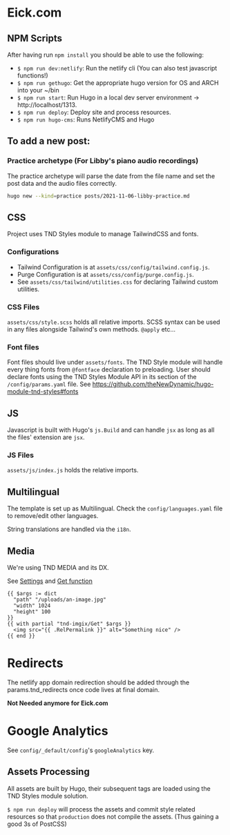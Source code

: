 # Eick.com

## NPM Scripts
After having run `npm install` you should be able to use the following:
- `$ npm run dev:netlify`: Run the netlify cli (You can also test javascript functions!)
- `$ npm run gethugo`: Get the appropriate hugo version for OS and ARCH into your ~/bin
- `$ npm run start`: Run Hugo in a local dev server environment -> http://localhost/1313.
- `$ npm run deploy`: Deploy site and process resources.
- `$ npm run hugo-cms`: Runs NetlifyCMS and Hugo

## To add a new post:
### Practice archetype (For Libby's piano audio recordings)

The practice archetype will parse the date from the file name and set the post data and the audio files correctly.

```bash
hugo new --kind=practice posts/2021-11-06-libby-practice.md
```

## CSS

Project uses TND Styles module to manage TailwindCSS and fonts.

### Configurations

- Tailwind Configuration is at `assets/css/config/tailwind.config.js`.
- Purge Configuration is at `assets/css/config/purge.config.js`.
- See `assets/css/tailwind/utilities.css` for declaring Tailwind custom utilities.

### CSS Files
`assets/css/style.scss` holds all relative imports.
SCSS syntax can be used in any files alongside Tailwind's own methods. `@apply` etc...

### Font files
Font files should live under `assets/fonts`. The TND Style module will handle every thing fonts from `@fontface` declaration to preloading.
User should declare fonts using the TND Styles Module API in its section of the `/config/params.yaml` file. See https://github.com/theNewDynamic/hugo-module-tnd-styles#fonts

## JS
Javascript is built with Hugo's `js.Build` and can handle `jsx` as long as all the files' extension are `jsx`.

### JS Files
`assets/js/index.js` holds the relative imports.

## Multilingual

The template is set up as Multilingual. Check the `config/languages.yaml` file to remove/edit other languages.

String translations are handled via the `i18n`.

## Media

We're using TND MEDIA and its DX.

See [Settings](https://github.com/theNewDynamic/hugo-module-tnd-media#settings) and [Get function](https://github.com/theNewDynamic/hugo-module-tnd-media#get)

```
{{ $args := dict
  "path" "/uploads/an-image.jpg"
  "width" 1024
  "height" 100
}}
{{ with partial "tnd-imgix/Get" $args }}
  <img src="{{ .RelPermalink }}" alt="Something nice" />
{{ end }}
```

# Redirects

The netlify app domain redirection should be added through the params.tnd_redirects once code lives at final domain.


**Not Needed anymore for Eick.com**

# Google Analytics

See `config/_default/config`'s `googleAnalytics` key.


## Assets Processing

All assets are built by Hugo, their subsequent tags are loaded using the TND Styles module solution.

`$ npm run deploy` will process the assets and commit style related resources so that `production` does not compile the assets. (Thus gaining a good 3s of PostCSS)
